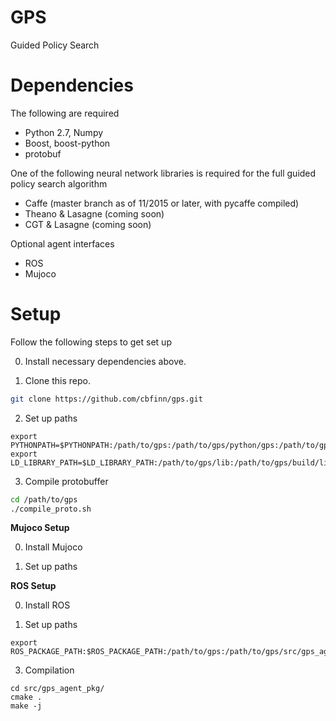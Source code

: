 GPS
======
Guided Policy Search

# Dependencies
The following are required
* Python 2.7, Numpy
* Boost, boost-python
* protobuf

One of the following neural network libraries is required for the full guided policy search algorithm
* Caffe (master branch as of 11/2015 or later, with pycaffe compiled)
* Theano & Lasagne (coming soon)
* CGT & Lasagne (coming soon)

Optional agent interfaces
* ROS
* Mujoco

# Setup
Follow the following steps to get set up

0. Install necessary dependencies above.

1. Clone this repo.
```sh
git clone https://github.com/cbfinn/gps.git
```

2. Set up paths
```
export PYTHONPATH=$PYTHONPATH:/path/to/gps:/path/to/gps/python/gps:/path/to/gps/lib:/path/to/gps/python/gps/algorithm/policy_opt
export LD_LIBRARY_PATH=$LD_LIBRARY_PATH:/path/to/gps/lib:/path/to/gps/build/lib
```

3. Compile protobuffer
```sh
cd /path/to/gps
./compile_proto.sh
```

**Mujoco Setup**

0. Install Mujoco

1. Set up paths

**ROS Setup**

0. Install ROS

2. Set up paths
```
export ROS_PACKAGE_PATH:$ROS_PACKAGE_PATH:/path/to/gps:/path/to/gps/src/gps_agent_pkg
```

3. Compilation
```
cd src/gps_agent_pkg/
cmake .
make -j
```
